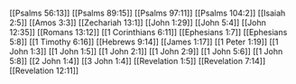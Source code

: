 [[Psalms 56:13]]
[[Psalms 89:15]]
[[Psalms 97:11]]
[[Psalms 104:2]]
[[Isaiah 2:5]]
[[Amos 3:3]]
[[Zechariah 13:1]]
[[John 1:29]]
[[John 5:4]]
[[John 12:35]]
[[Romans 13:12]]
[[1 Corinthians 6:11]]
[[Ephesians 1:7]]
[[Ephesians 5:8]]
[[1 Timothy 6:16]]
[[Hebrews 9:14]]
[[James 1:17]]
[[1 Peter 1:19]]
[[1 John 1:3]]
[[1 John 1:5]]
[[1 John 2:1]]
[[1 John 2:9]]
[[1 John 5:6]]
[[1 John 5:8]]
[[2 John 1:4]]
[[3 John 1:4]]
[[Revelation 1:5]]
[[Revelation 7:14]]
[[Revelation 12:11]]
